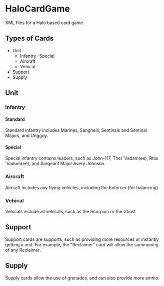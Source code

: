 # HaloCardGame
XML files for a Halo based card game  
## Types of Cards
- Unit
  - Infantry
    -Special
  - Aircraft
  - Vehical
- Support
- Supply

## Unit
### Infantry
#### Standard
Standard infantry includes Marines, Sangheili, Sentinals and Sentinal Majors, and Unggoy.
#### Special
Special infantry contains leaders, such as John-117, Thel 'Vadam(ee), Rtas 'Vadum(ee), and Sargeant Major Avery Johnson.
### Aircraft
Aircraft includes any flying vehicles, including the Enforcer (for balancing)
### Vehical
Vehicals include all vehicals, such as the Scorpion or the Ghost
## Support
Support cards are supports, such as providing more resources or instantly getting a unit. For example, the "Reclaimer" card will allow the summoning of any Reclaimer.
## Supply
Supply cards allow the use of grenades, and can also provide more ammo.
